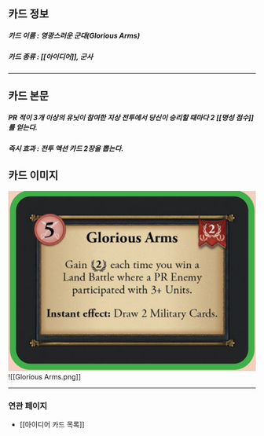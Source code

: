 ## 카드 정보
##### 카드 이름 : 영광스러운 군대(Glorious Arms)
##### 카드 종류 : [[아이디어]], 군사
---
## 카드 본문
##### PR 적이 3개 이상의 유닛이 참여한 지상 전투에서 당신이 승리할 때마다 2 [[명성 점수]]를 얻는다.
##### *즉시 효과* : 전투 액션 카드 2장을 뽑는다.

## 카드 이미지
<img src="\Assets\Glorious Arms.png"/>
![[Glorious Arms.png]]

--- 

### 연관 페이지
- [[아이디어 카드 목록]]
